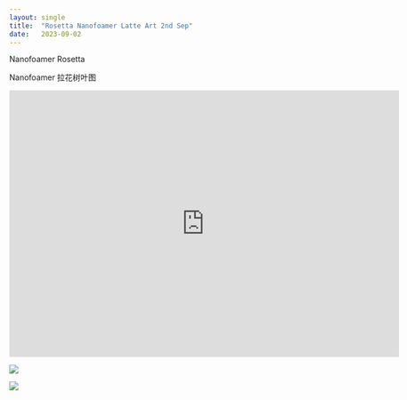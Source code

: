 ```yaml
---
layout: single
title:  "Rosetta Nanofoamer Latte Art 2nd Sep"
date:   2023-09-02
---
```


Nanofoamer Rosetta

Nanofoamer 拉花树叶图



<div class="embed-container">
  <iframe
      src="https://www.youtube.com/embed/cSihogVKDBo"
      width="700"
      height="480"
      frameborder="0"
      allowfullscreen="true">
  </iframe>
</div>






![](/assets/img/2023/09/01/IMG_7066.jpg)

![](/assets/img/2023/09/01/IMG_7068.jpg)

